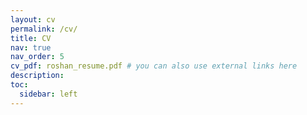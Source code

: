 ```yaml
---
layout: cv
permalink: /cv/
title: CV
nav: true
nav_order: 5
cv_pdf: roshan_resume.pdf # you can also use external links here
description: 
toc:
  sidebar: left
---
```

